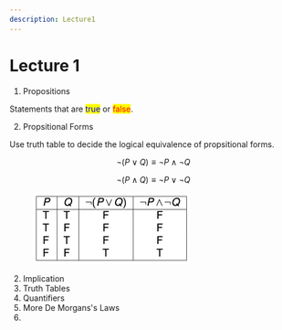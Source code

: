 ```yaml
---
description: Lecture1
---
```


# Lecture 1

1. Propositions

Statements that are <mark style="color:blue;">true</mark> or <mark style="color:red;">false</mark>.

2. Propsitional Forms

Use truth table to decide the logical equivalence of propsitional forms.

$$\lnot (P \lor Q) \equiv \lnot P \land \lnot Q$$

$$\lnot (P \land Q) \equiv \lnot P \lor \lnot Q$$

<figure><img src=".gitbook/assets/截屏2025-03-27 23.18.25.png" alt="" width="275"><figcaption></figcaption></figure>

2. Implication
3. Truth Tables
4. Quantifiers
5. More De Morgans's Laws
6.



